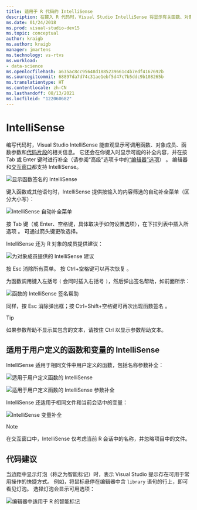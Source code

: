 ```yaml
---
title: 适用于 R 代码的 IntelliSense
description: 在键入 R 代码时，Visual Studio IntelliSense 将显示有关函数、对象成员、代码片段和补全内容的信息。
ms.date: 01/24/2018
ms.prod: visual-studio-dev15
ms.topic: conceptual
author: kraigb
ms.author: kraigb
manager: jmartens
ms.technology: vs-rtvs
ms.workload:
- data-science
ms.openlocfilehash: a635ac8cc95648d1885239661c4b7edf4167692b
ms.sourcegitcommit: 68897da7d74c31ae1ebf5d47c7b5ddc9b108265b
ms.translationtype: HT
ms.contentlocale: zh-CN
ms.lasthandoff: 08/13/2021
ms.locfileid: "122060682"
---
```

# <a name="intellisense"></a>IntelliSense

编写代码时，Visual Studio IntelliSense 能直观显示可调用函数、对象成员、函数参数和[代码片段](code-snippets-for-r.md)的相关信息。 它还会在你键入时显示可能的补全内容，并在按 Tab 或 Enter 键时进行补全（请参阅“高级”选项卡中的[“编辑器”选项](editing-r-code-in-visual-studio.md#editor-options)）  。 编辑器和[交互窗口](interactive-repl-for-r-in-visual-studio.md)都支持 IntelliSense。

![显示函数签名的 IntelliSense](media/intellisense-function-signature.png)

键入函数或其他语句时，IntelliSense 提供按输入的内容筛选的自动补全菜单（区分大小写）：

![IntelliSense 自动补全菜单](media/intellisense-auto-complete-menu.png)

按 Tab 键（或 Enter、空格键，具体取决于如何设置选项），在下拉列表中插入所选项  。 可通过箭头键更改选择。

IntelliSense 还为 R 对象的成员提供建议：

![为对象成员提供的 IntelliSense 建议](media/intellisense-auto-complete-r-objects.png)

按 Esc 消除所有菜单。 按 Ctrl+空格键可以再次恢复 。

为函数调用键入左括号 `(` 会同时插入右括号 `)`，然后弹出签名帮助，如前面所示：

![函数的 IntelliSense 签名帮助](media/intellisense-function-signature.png)

同样，按 Esc 消除弹出框；按 Ctrl+Shift+空格键可再次出现函数签名   。

> [!Tip]
> 如果参数帮助不显示其包含的文本，请按住 Ctrl 以显示参数帮助文本。

## <a name="intellisense-for-user-defined-functions-and-variables"></a>适用于用户定义的函数和变量的 IntelliSense

IntelliSense 适用于相同文件中用户定义的函数，包括名称参数补全：

![适用于用户定义函数的 IntelliSense](media/intellisense-same-file-functions.png)

![适用于用户定义函数的 IntelliSense 参数补全](media/intellisense-parameter-completion.png)

IntelliSense 还适用于相同文件和当前会话中的变量：

![IntelliSense 变量补全](media/intellisense-variable-completion.png)

> [!Note]
> 在交互窗口中，IntelliSense 仅考虑当前 R 会话中的名称，并忽略项目中的文件。

## <a name="code-suggestions"></a>代码建议

当边距中显示灯泡（称之为智能标记）时，表示 Visual Studio 提示存在可用于常用操作的快捷方式。 例如，将鼠标悬停在编辑器中含 `library` 语句的行上，即可看见灯泡。 选择灯泡会显示可用选项：

![编辑器中适用于 R 的智能标记](media/intellisense-smart-tags.png)
